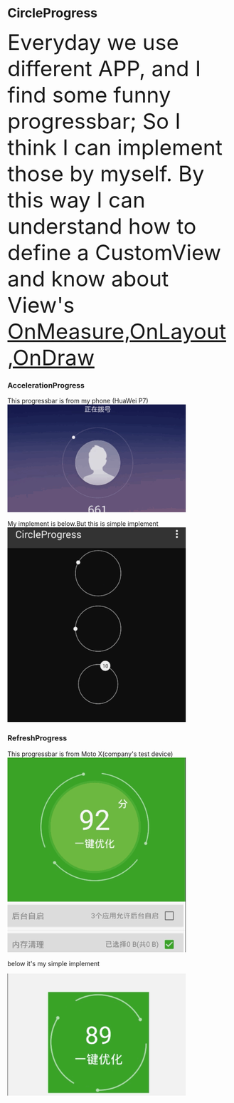 # CircleProgress
<font size=14>Everyday we use different APP, and I find some funny progressbar; So I think I can implement those by myself.
By this way I can understand how to define a CustomView and know about View's [OnMeasure,OnLayout,OnDraw](https://developer.android.com/training/custom-views/index.html)</font>


### AccelerationProgress

This progressbar is from my phone (HuaWei P7)
![alt tag](/screenshot/huawei_p7.gif)

My implement is below.But this is simple implement
![alt tag](/screenshot/my_implement.gif)

### RefreshProgress

This progressbar is from Moto X(company's test device)
![alt tag](/screenshot/moto.gif)

below it's my simple implement

![alt tag](/screenshot/refresh.gif)

